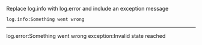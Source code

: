 Replace log.info with log.error and include an exception message

```hyperlambda
log.info:Something went wrong
```
---
log.error:Something went wrong
   exception:Invalid state reached
